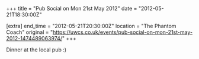 +++
title = "Pub Social on Mon 21st May 2012"
date = "2012-05-21T18:30:00Z"

[extra]
end_time = "2012-05-21T20:30:00Z"
location = "The Phantom Coach"
original = "https://uwcs.co.uk/events/pub-social-on-mon-21st-may-2012-1474489063974/"
+++

Dinner at the local pub :)

